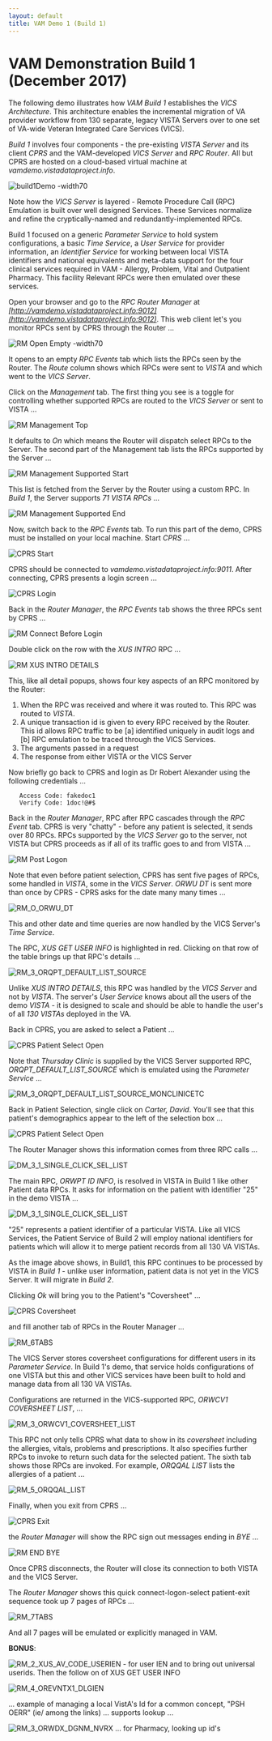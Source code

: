 ```yaml
---
layout: default
title: VAM Demo 1 (Build 1)
---
```


# VAM Demonstration Build 1 (December 2017)

The following demo illustrates how _VAM Build 1_ establishes the _VICS Architecture_. This architecture enables the incremental migration of VA provider workflow from 130 separate, legacy VISTA Servers over to one set of VA-wide Veteran Integrated Care Services (VICS).

_Build 1_ involves four components - the pre-existing _VISTA Server_ and its client _CPRS_ and the VAM-developed _VICS Server_ and _RPC Router_. All but CPRS are hosted on a cloud-based virtual machine at _vamdemo.vistadataproject.info_. 

![build1Demo -width70](images/build1Demo.png)

Note how the _VICS Server_ is layered - Remote Procedure Call (RPC) Emulation is built over well designed  Services. These Services normalize and refine the cryptically-named and redundantly-implemented RPCs. 

Build 1 focused on a generic _Parameter Service_ to hold system configurations, a basic _Time Service_, a _User Service_ for provider information, an _Identifier Service_ for working between local VISTA identifiers and national equivalents and meta-data support for the four clinical services required in VAM - Allergy, Problem, Vital and Outpatient Pharmacy. This facility Relevant RPCs were then emulated over these services.

Open your browser and go to the _RPC Router Manager_ at _[http://vamdemo.vistadataproject.info:9012](http://vamdemo.vistadataproject.info:9012)_. This web client let's you monitor RPCs sent by CPRS through the Router ...

![RM Open Empty -width70](images/RM_1_OpenEmpty.png)

It opens to an empty _RPC Events_ tab which lists the RPCs seen by the Router. The _Route_ column shows which RPCs were sent to _VISTA_ and which went to the _VICS Server_. 

Click on the _Management_ tab. The first thing you see is a toggle for controlling whether supported RPCs are routed to the _VICS Server_ or sent to VISTA ...

![RM Management Top](images/RM_1_MgmtTop.png)

It defaults to _On_ which means the Router will dispatch select RPCs to the Server. The second part of the Management tab lists the RPCs supported by the Server ...

![RM Management Supported Start](images/RM_1_MgmtSupStart.png)

This list is fetched from the Server by the Router using a custom RPC. In _Build 1_, the Server supports _71 VISTA RPCs_ ...

![RM Management Supported End](images/RM_1_MgmtSupEnd.png)

Now, switch back to the _RPC Events_ tab. To run this part of the demo, CPRS must be installed on your local machine. Start _CPRS_ ...

![CPRS Start](images/CPRS_Start.png)

CPRS should be connected to _vamdemo.vistadataproject.info:9011_. After connecting, CPRS presents a login screen ...

![CPRS Login](images/CPRS_Login.png)

Back in the _Router Manager_, the _RPC Events_ tab shows the three RPCs sent by CPRS ...

![RM Connect Before Login](images/RM_2_ConnectBeforeLogin.png)

Double click on the row with the _XUS INTRO_ RPC ...

![RM XUS INTRO DETAILS](images/RM_2_XUS_INTRO_DETAILS.png)

This, like all detail popups, shows four key aspects of an RPC monitored by the Router:
  1. When the RPC was received and where it was routed to. This RPC was routed to _VISTA_.
  2. A unique transaction id is given to every RPC received by the Router. This id allows RPC traffic to be [a] identified uniquely in audit logs and [b] RPC emulation to be traced through the VICS Services.
  3. The arguments passed in a request
  4. The response from either VISTA or the VICS Server 

Now briefly go back to CPRS and login as Dr Robert Alexander using the following credentials ...

```
   Access Code: fakedoc1
   Verify Code: 1doc!@#$
```

Back in the _Router Manager_, RPC after RPC cascades through the _RPC Event_ tab. CPRS is very "chatty" - before any patient is selected, it sends over 80 RPCs. RPCs supported by the _VICS Server_ go to the server, not VISTA but CPRS proceeds as if all of its traffic goes to and from VISTA ...

![RM Post Logon](images/RM_3_5TAB_LIST_HIGHUSERINFO.png)

Note that even before patient selection, CPRS has sent five pages of RPCs, some handled in _VISTA_, some in the _VICS Server_. _ORWU DT_ is sent more than once by CPRS - CPRS asks for the date many many times ...

![RM_O_ORWU_DT](images/RM_O_ORWU_DT.png)

This and other date and time queries are now handled by the VICS Server's _Time Service_.

The RPC, _XUS GET USER INFO_ is highlighted in red. Clicking on that row of the table brings up that RPC's details ...

![RM_3_ORQPT_DEFAULT_LIST_SOURCE](images/RM_3_XUS_GET_USER_INFO.png)

Unlike _XUS INTRO DETAILS_, this RPC was handled by the _VICS Server_ and not by _VISTA_. The server's _User Service_ knows about all the users of the demo _VISTA_ - it is designed to scale and should be able to handle the user's of all _130 VISTAs_ deployed in the VA. 

Back in CPRS, you are asked to select a Patient ...

![CPRS Patient Select Open](images/CPRS_PSEL_Open.png)

Note that _Thursday Clinic_ is supplied by the VICS Server supported RPC, _ORQPT_DEFAULT_LIST_SOURCE_ which is emulated using the _Parameter Service_ ...

![RM_3_ORQPT_DEFAULT_LIST_SOURCE_MONCLINICETC](images/RM_3_ORQPT_DEFAULT_LIST_SOURCE_MONCLINICETC.png)

Back in Patient Selection, single click on _Carter, David_. You'll see that this patient's demographics appear to the left of the selection box ...

![CPRS Patient Select Open](images/CPRS_PSEL_See_Demos.png)

The Router Manager shows this information comes from three RPC calls ...

![DM_3_1_SINGLE_CLICK_SEL_LIST](images/DM_3_1_SINGLE_CLICK_SEL_LIST.png)

The main RPC, _ORWPT ID INFO_, is resolved in VISTA in Build 1 like other Patient data RPCs. It asks for information on the patient with identifier "25" in the demo VISTA ...

![DM_3_1_SINGLE_CLICK_SEL_LIST](images/DM_3_1_ORWPT_ID_INFO.png)

"25" represents a patient identifier of a particular VISTA. Like all VICS Services, the Patient Service of Build 2 will employ national identifiers for patients which will allow it to merge patient records from all 130 VA VISTAs.

As the image above shows, in Build1, this RPC continues to be processed by VISTA in _Build 1_ - unlike user information, patient data is not yet in the VICS Server. It will migrate in _Build 2_.

Clicking _Ok_ will bring you to the Patient's "Coversheet" ...

![CPRS Coversheet](images/CPRS_Coversheet.png)

and fill another tab of RPCs in the Router Manager ...

![RM_6TABS](images/RM_6TABS.png)

The VICS Server stores coversheet configurations for different users in its _Parameter Service_. In Build 1's demo, that service holds configurations of one VISTA but this and other VICS services have been built to hold and manage data from all 130 VA VISTAs.

Configurations are returned in the VICS-supported RPC, _ORWCV1 COVERSHEET LIST_, ...

![RM_3_ORWCV1_COVERSHEET_LIST](images/RM_3_ORWCV1_COVERSHEET_LIST.png)

This RPC not only tells CPRS what data to show in its _coversheet_ including the allergies, vitals, problems and prescriptions. It also specifies further RPCs to invoke to return such data for the selected patient. The sixth tab shows those RPCs are invoked. For example, _ORQQAL LIST_ lists the allergies of a patient ...

![RM_5_ORQQAL_LIST](images/RM_5_ORQQAL_LIST.png)

Finally, when you exit from CPRS ...

![CPRS Exit](images/CPRS_Exit.png)

the _Router Manager_ will show the RPC sign out messages ending in _BYE_ ...

![RM END BYE](images/RM_END_BYE.png)

Once CPRS disconnects, the Router will close its connection to both VISTA and the VICS Server.

The _Router Manager_ shows this quick connect-logon-select patient-exit sequence took up 7 pages of RPCs ...

![RM_7TABS](images/RM_7TABS.png)

And all 7 pages will be emulated or explicitly managed in VAM.

__BONUS__:

![RM_2_XUS_AV_CODE_USERIEN](images/RM_2_XUS_AV_CODE_USERIEN.png) - for user IEN and to bring out universal userids. Then the follow on of XUS GET USER INFO

![RM_4_OREVNTX1_DLGIEN](images/RM_4_OREVNTX1_DLGIEN.png)

... example of managing a local VistA's Id for a common concept, "PSH OERR" (ie/ among the links) ... supports lookup ...

![RM_3_ORWDX_DGNM_NVRX](images/RM_3_ORWDX_DGNM_NVRX.png) ... for Pharmacy, looking up id's